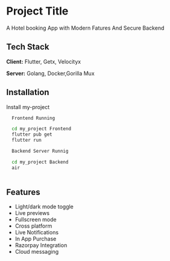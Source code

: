 
# Project Title

A Hotel booking App with Modern Fatures And Secure Backend 


## Tech Stack

**Client:** Flutter, Getx, Velocityx

**Server:** Golang, Docker,Gorilla Mux


## Installation

Install my-project 



```bash
  Frontend Running 

  cd my_project Frontend
  flutter pub get
  flutter run 
```

```bash
  Backend Server Runnig 

  cd my_project Backend
  air 
  
```
    
## Features

- Light/dark mode toggle
- Live previews
- Fullscreen mode
- Cross platform
- Live Notifications
- In App Purchase 
- Razorpay Integration
- Cloud messaging

